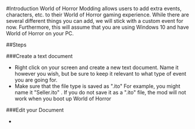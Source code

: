 #Introduction
World of Horror Modding allows users to add extra events, characters, etc. to their World of Horror gaming experience. While there are several different things you can add, we will stick with a custom event for now. Furthermore, this will assume that you are using Windows 10 and have World of Horror on your PC.

##Steps

###Create a text document

* Right click on your screen and create a new text document. Name it however you wish, but be sure to keep it relevant to what type of event you are going for.
* Make sure that the file type is saved as ".ito"  For example, you might name it "Seller.ito" . If you do not save it as a ".ito" file, the mod will not work when you boot up World of Horror

###Edit your Document

* 
